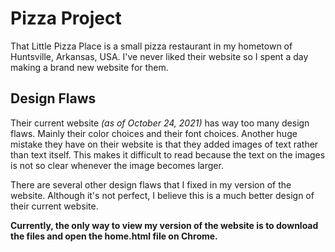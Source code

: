 # Pizza Project
That Little Pizza Place is a small pizza restaurant in my hometown of Huntsville, Arkansas, USA. I've never liked their website so I spent a day making a brand new website for them. 

## Design Flaws
Their current website *(as of October 24, 2021)* has way too many design flaws. Mainly their color choices and their font choices. Another huge mistake they have on their website is that they added images of text rather than text itself. This makes it difficult to read because the text on the images is not so clear whenever the image becomes larger. 

There are several other design flaws that I fixed in my version of the website. Although it's not perfect, I believe this is a much better design of their current website. 

**Currently, the only way to view my version of the website is to download the files and open the home.html file on Chrome.**
